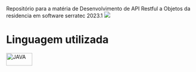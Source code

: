 Repositório para a matéria de Desenvolvimento de API Restful a Objetos da residencia em software serratec 2023.1
  <img          src="https://camo.githubusercontent.com/5228369060d19dcc54abe504fb33140e0c69db5c3ae60693868812d8f550efaf/68747470733a2f2f63646e2e646973636f72646170702e636f6d2f6174746163686d656e74732f313039303037363533393630323836363137362f313039303335333035393239303431393334302f3332363732373030395f3837363639313436303034383234375f313536313132353339393930393630393335395f6e2d72656d6f766562672d707265766965772d72656d6f766562672d707265766965772e706e67">
  
</div>

<h1>Linguagem utilizada</h1>
  <img align="center" alt="JAVA" height="34" width="70" src="https://img.shields.io/badge/java-%23ED8B00.svg?style=for-the-badge&logo=openjdk&logoColor=white">
